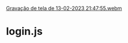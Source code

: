 [Gravação de tela de 13-02-2023 21:47:55.webm](https://user-images.githubusercontent.com/102195823/218609332-4affa62d-4f9e-499c-9ea4-a93982084f8a.webm)
# login.js

